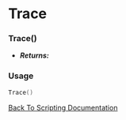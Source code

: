 # Trace

### Trace()
- ***Returns:*** 

### Usage

```Lua
Trace()
```


[Back To Scripting Documentation](../README.md)
